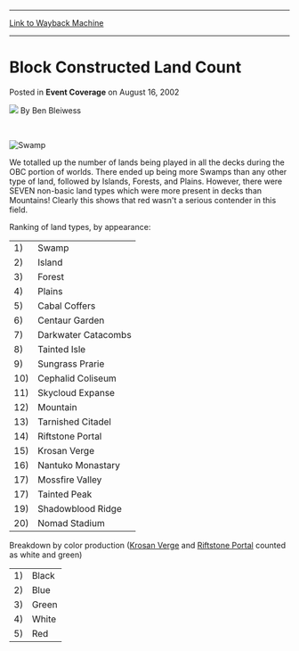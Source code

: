 
---
[Link to Wayback Machine](https://web.archive.org/web/20220930104936/https://magic.wizards.com/en/articles/archive/event-coverage/block-constructed-land-count-2002-08-16)

[_metadata_:author]:- "Ben Bleiwess"
[_metadata_:description]:- "We totalled up the number of lands being played in all the decks during the OBC portion of worlds. There ended up being more Swamps than any other type of land, followed by Islands, Forests, and Plains. However, there were SEVEN non-basic land types which were more present in decks than Mountains! Clearly this shows that red wasn't a serious contender in this field."
[_metadata_:generator]:- "Drupal 7 (http://drupal.org)"
[_metadata_:node]:- "803641"
[_metadata_:publish_date]:- "2002-08-16"
[_metadata_:source]:- "div-main-content"
[_metadata_:title]:- "Block Constructed Land Count"
[_metadata_:wayback_capture_timestamp]:- "2022-09-30 10:49:36"
[_metadata_:wayback_raw_url]:- "https://web.archive.org/web/20220930104936id_/https://magic.wizards.com/en/articles/archive/event-coverage/block-constructed-land-count-2002-08-16"
[_metadata_:wayback_url]:- "https://magic.wizards.com/en/articles/archive/event-coverage/block-constructed-land-count-2002-08-16"
---


Block Constructed Land Count
============================



 Posted in **Event Coverage**
 on August 16, 2002 






![](https://media.magic.wizards.com/styles/auth_small/public/generic-avatar-150_721.png)
By Ben Bleiwess












 



![Swamp](http://gatherer.wizards.com/Handlers/Image.ashx?type=card&name=Swamp)

We totalled up the number of lands being played in all the decks during the OBC portion of worlds. There ended up being more Swamps than any other type of land, followed by Islands, Forests, and Plains. However, there were SEVEN non-basic land types which were more present in decks than Mountains! Clearly this shows that red wasn't a serious contender in this field.

Ranking of land types, by appearance:




|  |  |
| --- | --- |
| 1) | Swamp | 1866 |
| 2) | Island | 1491 (including 6 in sideboards) |
| 3) | Forest | 1267 (including 7 in sideboards) |
| 4) | Plains | 289 (including 1 in sideboards) |
| 5) | Cabal Coffers | 212 |
| 6) | Centaur Garden | 160 |
| 7) | Darkwater Catacombs | 81 |
| 8) | Tainted Isle | 67 |
| 9) | Sungrass Prarie | 59 |
| 10) | Cephalid Coliseum | 55 (including 4 in sideboards) |
| 11) | Skycloud Expanse | 48 |
| 12) | Mountain | 31 |
| 13) | Tarnished Citadel | 10 |
| 14) | Riftstone Portal | 8 |
| 15) | Krosan Verge | 7 |
| 16) | Nantuko Monastary | 6 (including 2 in sideboards) |
| 17) | Mossfire Valley | 4 |
| 17) | Tainted Peak | 4 |
| 19) | Shadowblood Ridge | 3 |
| 20) | Nomad Stadium | 1 (including 1 in sideboards) |

Breakdown by color production ([Krosan Verge](https://gatherer.wizards.com/Pages/Card/Details.aspx?name=Krosan+Verge) and [Riftstone Portal](https://gatherer.wizards.com/Pages/Card/Details.aspx?name=Riftstone+Portal) counted as white and green)




|  |  |
| --- | --- |
| 1) | Black | 2243 |
| 2) | Blue | 1752 (including 10 in sideboards) |
| 3) | Green | 1515 (including 7 in sideboards) |
| 4) | White | 422 (including 2 in sideboards) |
| 5) | Red | 48 |







